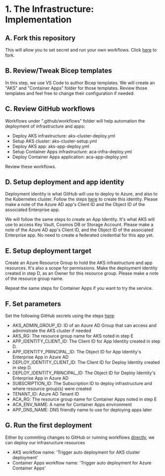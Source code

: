 # 1. The Infrastructure: Implementation 


## A. Fork this repository
This will allow you to set secret and run your own workflows. Click [here](https://github.com/melzayet/azure-cn-depicted/fork) to fork.

## B. Review/Tweak Bicep templates
In this step, we use VS Code to author Bicep templates. We will create an "AKS" and "Container Apps" folder for those templates.
Review those templates and feel free to change their configuration if needed.
## C. Review GitHub workflows
Workflows under ".github/workflows" folder will help automation the deployment of infrastructure and apps:

- Deploy AKS infrastructure: aks-cluster-deploy.yml
- Setup AKS cluster: aks-cluster-setup.yml
- Deploy AKS app: aks-app-deploy.yml
- Setup Container Apps infrastructure: aca-infra-deploy.yml
- Deploy Container Apps application: aca-app-deploy.yml

Review these workflows.

## D. Setup deployment and app identity
Deployment identity is what GitHub will use to deploy to Azure, and also to the Kubernetes cluster. Follow the steps [here](https://learn.microsoft.com/en-us/azure/active-directory/develop/workload-identity-federation-create-trust?pivots=identity-wif-apps-methods-azp#github-actions) to create this identity. Please make a note of the Azure AD app's Client ID and the Object ID of the associated Enterprise app.

We will follow the same steps to create an App Identity. It's what AKS will use to access Key Vault, Cosmos DB or Storage Account. Please make a note of the Azure AD app's Client ID, and the Object ID of the associated Enterprise app. No need to create a federated credential for this app yet.


## E. Setup deployment target
Create an Azure Resource Group to hold the AKS infrastructure and app resources. It's also a scope for permissions. Make the deployment identity created in step D, as an Owner for this resource group. Please make a note of the resource group name.

Repeat the same steps for Container Apps if you want to try the service.

## F. Set parameters
Set the following GitHub secrets using the steps [here](https://docs.github.com/en/actions/security-guides/encrypted-secrets#creating-encrypted-secrets-for-a-repository):

- AKS_ADMIN_GROUP_ID: ID of an Azure AD Group that can access and administrate the AKS cluster if needed
- AKS_RG: The resource group name for AKS noted in step E
- APP_IDENTITY_CLIENT_ID: The Client ID for App Identity created in step D.
- APP_IDENTITY_PRINCIPAL_ID: The Object ID for App Identity's Enterprise App in Azure AD
- DEPLOY_IDENTITY_CLIENT_ID: The Client ID for Deploy Identity created in step D.
- DEPLOY_IDENTITY_PRINCIPAL_ID: The Object ID for Deploy Identity's Enterprise App in Azure AD
- SUBSCRIPTION_ID: The Subscription ID to deploy infrastructure and where resource group(s) were created
- TENANT_ID: Azure AD Tenant ID
- ACA_RG: The resource group name for Container Apps noted in step E
- ACA_ENV_NAME: A name for Container Apps environment
- APP_DNS_NAME: DNS friendly name to use for deploying apps later

## G. Run the first deployment
Either by commiting changes to GitHub or running workflows [directly](https://docs.github.com/en/actions/managing-workflow-runs/manually-running-a-workflow), we can deploy our infrasructure resources

- AKS workflow name: 'Trigger auto deployment for AKS cluster deployment'
- Container Apps workflow name: 'Trigger auto deployment for Azure Container Apps'
